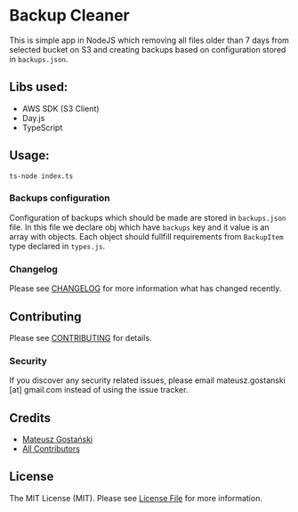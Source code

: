 # Backup Cleaner

This is simple app in NodeJS which removing all files older than 7 days from selected bucket on S3 and
creating backups based on configuration stored in `backups.json`.

## Libs used:
- AWS SDK (S3 Client)
- Day.js
- TypeScript

## Usage:
```
ts-node index.ts
```

### Backups configuration

Configuration of backups which should be made are stored in `backups.json` file. In this file we declare obj which have `backups` key and it value is an array with
objects. Each object should fullfill requirements from `BackupItem` type declared in `types.js`.

### Changelog

Please see [CHANGELOG](CHANGELOG.md) for more information what has changed recently.

## Contributing

Please see [CONTRIBUTING](CONTRIBUTING.md) for details.

### Security

If you discover any security related issues, please email mateusz.gostanski [at] gmail.com instead of using the issue tracker.

## Credits

- [Mateusz Gostański](https://github.com/grixu)
- [All Contributors](../../contributors)

## License

The MIT License (MIT). Please see [License File](LICENSE.md) for more information.